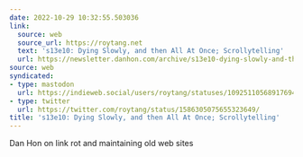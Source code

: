 ```yaml
---
date: 2022-10-29 10:32:55.503036
link:
  source: web
  source_url: https://roytang.net
  text: 's13e10: Dying Slowly, and then All At Once; Scrollytelling'
  url: https://newsletter.danhon.com/archive/s13e10-dying-slowly-and-then-all-at-once/
source: web
syndicated:
- type: mastodon
  url: https://indieweb.social/users/roytang/statuses/109251105689176948
- type: twitter
  url: https://twitter.com/roytang/status/1586305075655323649/
title: 's13e10: Dying Slowly, and then All At Once; Scrollytelling'
---
```


Dan Hon on link rot and maintaining old web sites